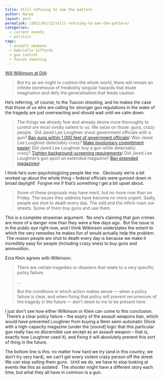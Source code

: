 ```yaml
---
title: Still refusing to see the pattern
author: Harpo
layout: post
permalink: /2011/01/12/still-refusing-to-see-the-pattern/
categories:
  - current events
  - politics
tags:
  - assault weapons
  - Gabrielle Giffords
  - gun control
  - Tuscon shooting
---
```

<a href="http://www.economist.com/blogs/democracyinamerica/2011/01/shooting_gabrielle_giffords" target="_blank">Will Wilkinson at DiA</a>:

> But try as we might to cushion the whole world, there will remain an infinite storehouse of freakishly singular hazards that elude imagination and defy the generalisation that feeds caution.

He&#8217;s referring, of course, to the Tuscon shooting, and he makes the case that those of us who are calling for stronger gun regulations in the wake of the tragedy are just overreacting and should wait until we calm down.

> The things we already fear and already desire more thoroughly to control are most vividly salient to us. We seize on those: guns, crazy people.  Did Jared Lee Loughner shoot government officials with a gun? [Ban guns within 1,000 feet of government officials][1]! Was Jared Lee Loughner detectably crazy? [Make involuntary commitment easier][2]! Did Jared Lee Loughner buy a gun while detectably crazy? [Tighten background-screening requirements][3]! Did Jared Lee Loughner&#8217;s gun sport an extended magazine? [Ban extended magazines][4]!

I think he&#8217;s over-psychologizing people like me.  Obviously we&#8217;re a bit worked up about the whole thing – federal officials were gunned down in broad daylight!  Forgive me if that&#8217;s something I get a bit upset about.

> Some of these proposals may have merit, but no more now than on Friday. The issues they address have become no more urgent. Sadly, people are shot to death every day. The odd and the infirm roam our streets. Some of them buy guns and use them.

This is a complete strawman argument.  No one&#8217;s claiming that gun crimes are more of a danger now than they were a few days ago.  But the issue is in the public eye right now, and I think Wilkinson understates the extent to which the very remedies he makes fun of would actually help the problem.  The *reason* people are shot to death every day is because we make it incredibly easy for people (including crazy ones) to buy guns and ammunition.

Ezra Klein agrees with Wilkinson:

> There are certain tragedies or disasters that relate to a very specific policy failure.
> 
> &#8230;
> 
> But the conditions in which action makes sense &#8212; when a policy failure is clear, and when fixing that policy will prevent recurrences of the tragedy in the future &#8212; don&#8217;t seem to me to be present here.

I just don&#8217;t see how either Wilkinson or Klein can come to this conclusion.  There&#8217;s a clear policy failure – the expiry of the assault weapons ban, which would have prevented Loughner from buying a 9mm semi-automatic Glock with a high-capacity magazine (under the [sound] logic that this particular gun really has no discernible use except as an assault weapon – that is, exactly how Loughner used it), and fixing it will absolutely prevent this sort of thing in the future.

The bottom line is this: no matter how hard we try (and in this country, we don&#8217;t try very hard), we can&#8217;t get every violent crazy person off the street. We *can* stop selling them guns.  Until we do, we have to stop looking at events like this as isolated.  The shooter might have a different story each time, but what they all have in common is a gun.

 [1]: http://www.politico.com/news/stories/0111/47428.html
 [2]: http://www.tnr.com/blog/william-galston/81228/the-tucson-shooter-and-the-case-involuntary-commitment
 [3]: http://www.nydailynews.com/ny_local/2011/01/11/2011-01-11_gifford_assassination_attempt_bloomberg_calls_for_tougher_gunpurchasing_backgrou.html
 [4]: http://www.boston.com/bostonglobe/editorial_opinion/editorials/articles/2011/01/12/one_simple_response_ban_extended_ammo_clips/